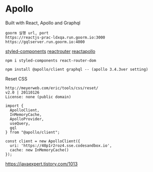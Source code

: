 # Apollo

Built with React, Apollo and Graphql  

```
goorm 실행 url, port
https://reactjs-prac-ldxqa.run.goorm.io:3000
https://gqlserver.run.goorm.io:4000
```

[styled-components](https://styled-components.com/)
[reactrouter](https://reactrouter.com/web/guides/quick-start)
[reactapollo](https://www.apollographql.com/docs/react/)

```
npm i styled-components react-router-dom

npm install @apollo/client graphql -- (apollo 3.4.3ver setting)
```

Reset CSS  
```
http://meyerweb.com/eric/tools/css/reset/ 
v2.0 | 20110126
License: none (public domain)
```

```
import {
  ApolloClient,
  InMemoryCache,
  ApolloProvider,
  useQuery,
  gql
} from "@apollo/client";

const client = new ApolloClient({
  uri: 'https://48p1r2roz4.sse.codesandbox.io',
  cache: new InMemoryCache()
});
```

https://javaexpert.tistory.com/1013
